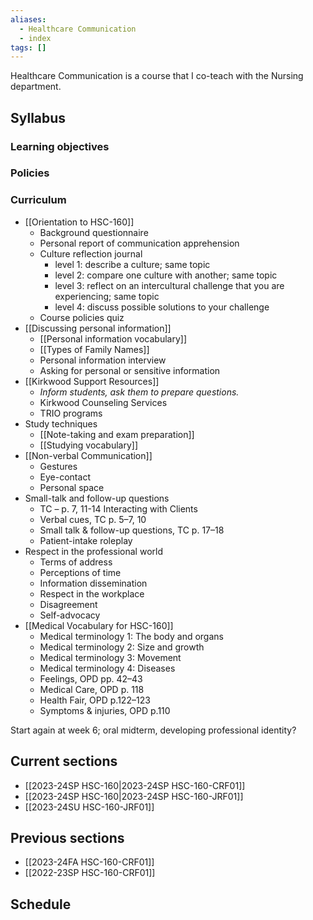 ```yaml
---
aliases:
  - Healthcare Communication
  - index
tags: []
---
```

Healthcare Communication is a course that I co-teach with the Nursing department.

## Syllabus
### Learning objectives
### Policies
### Curriculum 
- [[Orientation to HSC-160]]
	- Background questionnaire
	- Personal report of communication apprehension
	- Culture reflection journal
		- level 1: describe a culture; same topic
		- level 2: compare one culture with another; same topic
		- level 3: reflect on an intercultural challenge that you are experiencing; same topic
		- level 4: discuss possible solutions to your challenge
	- Course policies quiz
- [[Discussing personal information]]
	- [[Personal information vocabulary]]
	- [[Types of Family Names]]
	- Personal information interview
	- Asking for personal or sensitive information
- [[Kirkwood Support Resources]]
	- *Inform students, ask them to prepare questions.*
	- Kirkwood Counseling Services
	- TRIO programs
- Study techniques
	- [[Note-taking and exam preparation]]
	- [[Studying vocabulary]]
- [[Non-verbal Communication]]
	- Gestures
	- Eye-contact
	- Personal space
- Small-talk and follow-up questions
	- TC – p. 7, 11-14 Interacting with Clients
	- Verbal cues, TC p. 5–7, 10
	- Small talk & follow-up questions, TC p. 17–18
	- Patient-intake roleplay
- Respect in the professional world
	- Terms of address
	- Perceptions of time
	- Information dissemination
	- Respect in the workplace
	- Disagreement
	- Self-advocacy
- [[Medical Vocabulary for HSC-160]]
	- Medical terminology 1: The body and organs
	- Medical terminology 2: Size and growth
	- Medical terminology 3: Movement
	- Medical terminology 4: Diseases
	- Feelings, OPD pp. 42–43
	- Medical Care, OPD p. 118
	- Health Fair, OPD p.122–123
	- Symptoms & injuries, OPD p.110


Start again at week 6; oral midterm, developing professional identity?
## Current sections
- [[2023-24SP HSC-160|2023-24SP HSC-160-CRF01]]
- [[2023-24SP HSC-160|2023-24SP HSC-160-JRF01]]
- [[2023-24SU HSC-160-JRF01]]
## Previous sections
- [[2023-24FA HSC-160-CRF01]]
- [[2022-23SP HSC-160-CRF01]]

## Schedule
